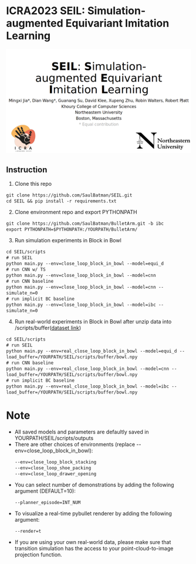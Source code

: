 # ICRA2023 SEIL: Simulation-augmented Equivariant Imitation Learning
 <img src="./img/icra.png" alt="drawing" width="900"/>

## Instruction
1. Clone this repo
```
git clone https://github.com/SaulBatman/SEIL.git
cd SEIL && pip install -r requirements.txt
```
2. Clone environment repo and export PYTHONPATH
```
git clone https://github.com/SaulBatman/BulletArm.git -b ibc
export PYTHONPATH=$PYTHONPATH:/YOURPATH/BulletArm/
```
3. Run simulation experiments in Block in Bowl
```
cd SEIL/scripts
# run SEIL
python main.py --env=close_loop_block_in_bowl --model=equi_d
# run CNN w/ TS
python main.py --env=close_loop_block_in_bowl --model=cnn
# run CNN baseline
python main.py --env=close_loop_block_in_bowl --model=cnn --simulate_n=0
# run implicit BC baseline
python main.py --env=close_loop_block_in_bowl --model=ibc --simulate_n=0
```
4. Run real-world experiments in Block in Bowl after unzip data into /scripts/buffer([dataset link](https://drive.google.com/drive/folders/14Df4-aKpS9uG_I6Hqfmj7c5srFYtfC_r?usp=sharing))
```
cd SEIL/scripts
# run SEIL
python main.py --env=real_close_loop_block_in_bowl --model=equi_d --load_buffer=/YOURPATH/SEIL/scripts/buffer/bowl.npy
# run CNN baseline
python main.py --env=real_close_loop_block_in_bowl --model=cnn --load_buffer=/YOURPATH/SEIL/scripts/buffer/bowl.npy
# run implicit BC baseline
python main.py --env=real_close_loop_block_in_bowl --model=ibc --load_buffer=/YOURPATH/SEIL/scripts/buffer/bowl.npy
```
# Note
* All saved models and parameters are defaultly saved in YOURPATH/SEIL/scripts/outputs
* There are other choices of environments (replace --env=close_loop_block_in_bowl):
  ```
  --env=close_loop_block_stacking
  --env=close_loop_shoe_packing
  --env=close_loop_drawer_opening
  ```
* You can select number of demonstrations by adding the following argument (DEFAULT=10):
  ```
  --planner_episode=INT_NUM
  ```
* To visualize a real-time pybullet renderer by adding the following argument:
  ```
  --render=t
  ```
* If you are using your own real-world data, please make sure that transition simulation has the access to your point-cloud-to-image projection function. 
